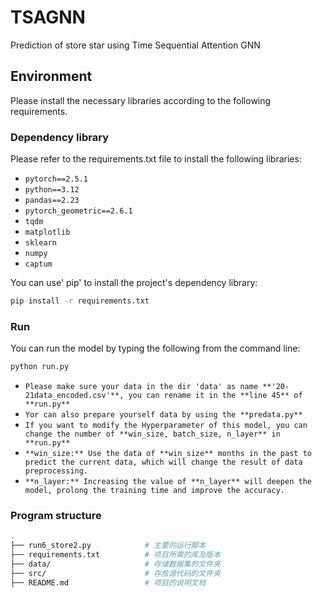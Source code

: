 # TSAGNN
Prediction of store star using Time Sequential Attention GNN

## Environment

Please install the necessary libraries according to the following requirements.

### Dependency library

Please refer to the requirements.txt file to install the following libraries:

- `pytorch==2.5.1`
- `python==3.12`
- `pandas==2.23`
- `pytorch_geometric==2.6.1`
- `tqdm`
- `matplotlib`
- `sklearn`
- `numpy`
- `captum`

You can use' pip' to install the project's dependency library:

```bash
pip install -r requirements.txt
```
### Run

You can run the model by typing the following from the command line:

```bash
python run.py
```
- `Please make sure your data in the dir 'data' as name **'20-21data_encoded.csv'**, you can rename it in the **line 45** of **run.py**`  
- `Yor can also prepare yourself data by using the **predata.py**`  
- `If you want to modify the Hyperparameter of this model, you can change the number of **win_size, batch_size, n_layer** in **run.py**`  
- `**win_size:** Use the data of **win_size** months in the past to predict the current data, which will change the result of data preprocessing.`  
- `**n_layer:** Increasing the value of **n_layer** will deepen the model, prolong the training time and improve the accuracy.`  

### Program structure
```bash
.
├── run6_store2.py            # 主要的运行脚本
├── requirements.txt          # 项目所需的库及版本
├── data/                     # 存储数据集的文件夹
├── src/                      # 存放源代码的文件夹
├── README.md                 # 项目的说明文档
```
